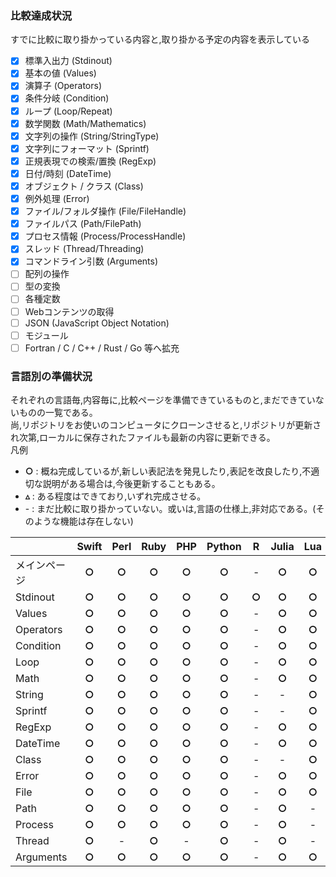 ### 比較達成状況
すでに比較に取り掛かっている内容と,取り掛かる予定の内容を表示している  

- [x] 標準入出力 (Stdinout)
- [x] 基本の値 (Values)
- [x] 演算子 (Operators)
- [x] 条件分岐 (Condition)
- [x] ループ (Loop/Repeat)
- [x] 数学関数 (Math/Mathematics)
- [x] 文字列の操作 (String/StringType)
- [x] 文字列にフォーマット (Sprintf)
- [x] 正規表現での検索/置換 (RegExp)
- [x] 日付/時刻 (DateTime)
- [x] オブジェクト / クラス (Class)
- [x] 例外処理 (Error)
- [x] ファイル/フォルダ操作 (File/FileHandle)
- [x] ファイルパス (Path/FilePath)
- [x] プロセス情報 (Process/ProcessHandle)
- [x] スレッド (Thread/Threading)
- [x] コマンドライン引数 (Arguments)
- [ ] 配列の操作
- [ ] 型の変換
- [ ] 各種定数
- [ ] Webコンテンツの取得
- [ ] JSON (JavaScript Object Notation)
- [ ] モジュール
- [ ] Fortran / C / C++ / Rust / Go 等へ拡充

### 言語別の準備状況
それぞれの言語毎,内容毎に,比較ページを準備できているものと,まだできていないものの一覧である。  
尚,リポジトリをお使いのコンピュータにクローンさせると,リポジトリが更新され次第,ローカルに保存されたファイルも最新の内容に更新できる。  
凡例  
* **○** : 概ね完成しているが,新しい表記法を発見したり,表記を改良したり,不適切な説明がある場合は,今後更新することもある。
* **▵** : ある程度はできており,いずれ完成させる。
* \- : まだ比較に取り掛かっていない。或いは,言語の仕様上,非対応である。(そのような機能は存在しない)
  

|  | Swift | Perl | Ruby | PHP | Python | R | Julia | Lua | Bash | PowerShell | JavaScript | Java | Fortran | C | C++ | Go | Rust |
|:-|:-----:|:----:|:----:|:---:|:------:|:-:|:-----:|:---:|:----:|:----------:|:----------:|:----:|:-------:|:-:|:---:|:--:|:----:|
| メインページ | **○** | **○** | **○** | **○** | **○** | - | **○** | **○** | **○** | **○** | - | **○** | **○** | **○** | **○** | **○** | **○** |
| Stdinout | **○** | **○** | **○** | **○** | **○** | **○** | **○** | **○** | **○** | **○** | **○** | **○** | **○** | **○** | **○** | **○** | **○** |
| Values | **○** | **○** | **○** | **○** | **○** | - | **○** | **○** | **○** | **○** | **○** | **○** | **○** | **○** | **○** | **○** | **○** |
| Operators | **○** | **○** | **○** | **○** | **○** | - | **○** | **○** | **○** | **○** | **○** | **○** | **○** | **○** | **○** | **○** | **○** |
| Condition | **○** | **○** | **○** | **○** | **○** | - | **○** | **○** | **○** | **○** | **○** | **○** | **○** | **○** | **○** | **○** | **○** |
| Loop | **○** | **○** | **○** | **○** | **○** | - | **○** | **○** | **○** | **○** | **○** | **○** | **○** | **○** | **○** | **○** | **○** |
| Math | **○** | **○** | **○** | **○** | **○** | - | **○** | **○** | **○** | **○** | **○** | **○** | **○** | **○** | **○** | **○** | - |
| String | **○** | **○** | **○** | **○** | **○** | - | - | **○** | **○** | **○** | **○** | **○** | - | **○** | - | - | - |
| Sprintf | **○** | **○** | **○** | **○** | **○** | - | - | **○** | **○** | - | - | **○** | - | - | - | - | - |
| RegExp | **○** | **○** | **○** | **○** | **○** | - | **○** | **○** | **○** | **○** | **○** | **○** | - | **○** | **○** | **○** | **○** |
| DateTime | **○** | **○** | **○** | **○** | **○** | - | **○** | **○** | **○** | **○** | **○** | **○** | - | **○** | **○** | - | - |
| Class | **○** | **○** | **○** | **○** | **○** | - | - | **○** | - | **○** | **○** | **○** | **○** | - | **○** | - | - |
| Error | **○** | **○** | **○** | **○** | **○** | - | **○** | **○** | - | **○** | **○** | **○** | - | - | - | - | - |
| File | **○** | **○** | **○** | **○** | **○** | - | **○** | **○** | **○** | **○** | - | **○** | **▵** | **○** | **○** | **○** | - |
| Path | **○** | **○** | **○** | **○** | **○** | - | **○** | - | **○** | **○** | - | **○** | **▵** | **▵** | - | **○** | - |
| Process | **○** | **○** | **○** | **○** | **○** | - | **○** | - | **○** | **○** | - | **○** | - | - | - | - | - |
| Thread | **○** | - | **○** | - | **○** | - | **○** | - | - | **○** | - | **○** | - | - | **▵** | **○** | - |
| Arguments | **○** | **○** | **○** | **○** | **○** | - | **○** | **○** | **○** | **○** | - | **○** | - | **○** | **○** | **○** | **○** |
